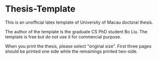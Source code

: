 # Thesis-Template
This is an unofficial latex template of University of Macau doctoral thesis.

The author of the template is the graduate CS PhD student Bo Liu. The template is free but do not use it for commercial purpose. 

When you print the thesis, please select "original size". First three pages should be printed one side while the remainings printed two-side. 


